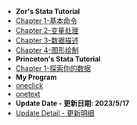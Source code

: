 * **Zor's Stata Tutorial**
* [Chapter 1-基本命令](docs/chapter-1.md)
* [Chapter 2-变量处理](docs/chapter-2.md)
* [Chapter 3-数据描述](docs/chapter-3.md)
* [Chapter 4-图形绘制](docs/chapter-4.md)
* **Princeton's Stata Tutorial**
* [Chapter 1-探索你的数据](docs/chapter-5.md)
* **My Program**
* [oneclick](docs/oneclick.md)
* [onetext](docs/onetext.md)
* **Update Date - 更新日期: 2023/5/17**
* [Update Detail - 更新明细](docs/log.md)
